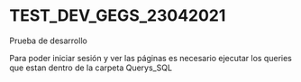 # TEST_DEV_GEGS_23042021
Prueba de desarrollo

Para poder iniciar sesión y ver las páginas es necesario ejecutar los queries que estan dentro de la carpeta Querys_SQL
